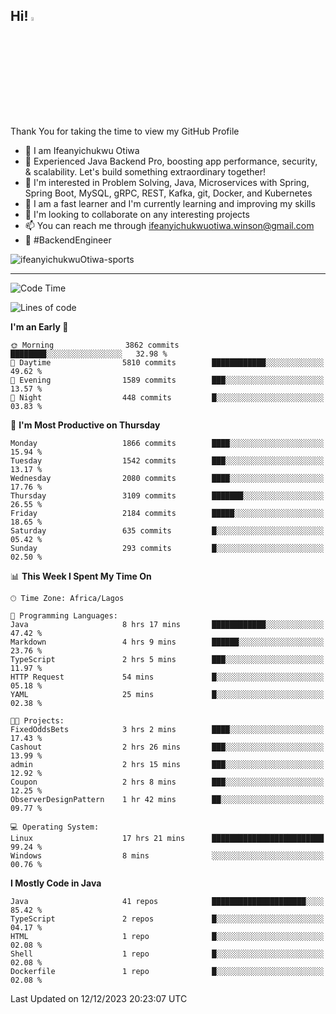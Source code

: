 <!-- BLOG-POST-LIST:START --><!-- BLOG-POST-LIST:END -->

## Hi! <img src="https://media.giphy.com/media/hvRJCLFzcasrR4ia7z/giphy.gif" width="4%"> 

Thank You for taking the time to view my GitHub Profile

- 👋 I am Ifeanyichukwu Otiwa
- 🚀 Experienced Java Backend Pro, boosting app performance, security, & scalability. Let's build something extraordinary together!
- 👀 I'm interested in Problem Solving, Java, Microservices with Spring, Spring Boot, MySQL, gRPC, REST, Kafka, git, Docker, and Kubernetes
- 🌱 I am a fast learner and I'm currently learning and improving my skills
- 💞️ I'm looking to collaborate on any interesting projects
- 📫 You can reach me through ifeanyichukwuotiwa.winson@gmail.com
- 🚀 #BackendEngineer

<p align="left" marginTop="10px"> <img src="https://komarev.com/ghpvc/?username=ifeanyichukwuOtiwa-sports&label=Profile%20views&color=0e75b6&style=for-the-badge" alt="ifeanyichukwuOtiwa-sports" /> </p>

***

<!--START_SECTION:waka-->
![Code Time](http://img.shields.io/badge/Code%20Time-2%2C033%20hrs%2020%20mins-blue)

![Lines of code](https://img.shields.io/badge/From%20Hello%20World%20I%27ve%20Written-4.3%20million%20lines%20of%20code-blue)

**I'm an Early 🐤** 

```text
🌞 Morning                3862 commits        ████████░░░░░░░░░░░░░░░░░   32.98 % 
🌆 Daytime                5810 commits        ████████████░░░░░░░░░░░░░   49.62 % 
🌃 Evening                1589 commits        ███░░░░░░░░░░░░░░░░░░░░░░   13.57 % 
🌙 Night                  448 commits         █░░░░░░░░░░░░░░░░░░░░░░░░   03.83 % 
```
📅 **I'm Most Productive on Thursday** 

```text
Monday                   1866 commits        ████░░░░░░░░░░░░░░░░░░░░░   15.94 % 
Tuesday                  1542 commits        ███░░░░░░░░░░░░░░░░░░░░░░   13.17 % 
Wednesday                2080 commits        ████░░░░░░░░░░░░░░░░░░░░░   17.76 % 
Thursday                 3109 commits        ███████░░░░░░░░░░░░░░░░░░   26.55 % 
Friday                   2184 commits        █████░░░░░░░░░░░░░░░░░░░░   18.65 % 
Saturday                 635 commits         █░░░░░░░░░░░░░░░░░░░░░░░░   05.42 % 
Sunday                   293 commits         █░░░░░░░░░░░░░░░░░░░░░░░░   02.50 % 
```


📊 **This Week I Spent My Time On** 

```text
🕑︎ Time Zone: Africa/Lagos

💬 Programming Languages: 
Java                     8 hrs 17 mins       ████████████░░░░░░░░░░░░░   47.42 % 
Markdown                 4 hrs 9 mins        ██████░░░░░░░░░░░░░░░░░░░   23.76 % 
TypeScript               2 hrs 5 mins        ███░░░░░░░░░░░░░░░░░░░░░░   11.97 % 
HTTP Request             54 mins             █░░░░░░░░░░░░░░░░░░░░░░░░   05.18 % 
YAML                     25 mins             █░░░░░░░░░░░░░░░░░░░░░░░░   02.38 % 

🐱‍💻 Projects: 
FixedOddsBets            3 hrs 2 mins        ████░░░░░░░░░░░░░░░░░░░░░   17.43 % 
Cashout                  2 hrs 26 mins       ███░░░░░░░░░░░░░░░░░░░░░░   13.99 % 
admin                    2 hrs 15 mins       ███░░░░░░░░░░░░░░░░░░░░░░   12.92 % 
Coupon                   2 hrs 8 mins        ███░░░░░░░░░░░░░░░░░░░░░░   12.25 % 
ObserverDesignPattern    1 hr 42 mins        ██░░░░░░░░░░░░░░░░░░░░░░░   09.77 % 

💻 Operating System: 
Linux                    17 hrs 21 mins      █████████████████████████   99.24 % 
Windows                  8 mins              ░░░░░░░░░░░░░░░░░░░░░░░░░   00.76 % 
```

**I Mostly Code in Java** 

```text
Java                     41 repos            █████████████████████░░░░   85.42 % 
TypeScript               2 repos             █░░░░░░░░░░░░░░░░░░░░░░░░   04.17 % 
HTML                     1 repo              █░░░░░░░░░░░░░░░░░░░░░░░░   02.08 % 
Shell                    1 repo              █░░░░░░░░░░░░░░░░░░░░░░░░   02.08 % 
Dockerfile               1 repo              █░░░░░░░░░░░░░░░░░░░░░░░░   02.08 % 
```




 Last Updated on 12/12/2023 20:23:07 UTC
<!--END_SECTION:waka-->

<!--
<p align="center">
![trophy](https://github-profile-trophy.vercel.app/?username=ifeanyichukwuOtiwa-sports&theme=onedark) (https://github.com/ryo-ma/github-profile-trophy)
</p>
-->

<!---
ifeanyi-otiwa/ifeanyi-otiwa is a ✨ special ✨ repository because its `README.md` (this file) appears on your GitHub profile.
You can click the Preview link to take a look at your changes.
--->
